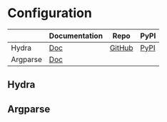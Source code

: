 Configuration
===

|          | Documentation                                          | Repo                                                | PyPI                                         |
| -------- | ------------------------------------------------------ | --------------------------------------------------- | -------------------------------------------- |
| Hydra    | [Doc](https://hydra.cc/docs/intro/)                    | [GitHub](https://github.com/facebookresearch/hydra) | [PyPI](https://pypi.org/project/hydra-core/) |
| Argparse | [Doc](https://docs.python.org/3/library/argparse.html) |                                                     |                                              |

Hydra
---

Argparse
---
